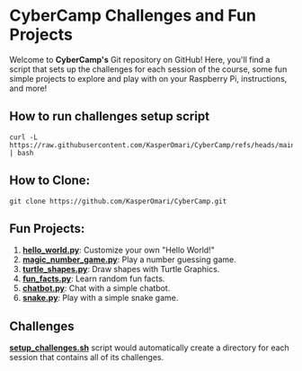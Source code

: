 # CyberCamp Challenges and Fun Projects

Welcome to **CyberCamp's** Git repository on GitHub!
Here, you'll find a script that sets up the challenges for each session of the course, some fun simple projects to explore and play with on your Raspberry Pi, instructions, and more!

## How to run challenges setup script
```
curl -L https://raw.githubusercontent.com/KasperOmari/CyberCamp/refs/heads/main/challenges/setup_challenges.sh | bash
```

## How to Clone:
```
git clone https://github.com/KasperOmari/CyberCamp.git
```

## Fun Projects:
1. [**hello_world.py**](/fun-projects/hello_world.py): Customize your own "Hello World!"
2. [**magic_number_game.py**](/fun-projects/magic_number_game.py): Play a number guessing game.
3. [**turtle_shapes.py**](/fun-projects/turtle_shapes.py): Draw shapes with Turtle Graphics.
4. [**fun_facts.py**](/fun-projects/fun_facts.py): Learn random fun facts.
5. [**chatbot.py**](/fun-projects/chatbot.py): Chat with a simple chatbot.
6. [**snake.py**](/fun-projects/snake.py): Play with a simple snake game.

## Challenges
[**setup_challenges.sh**](/challenges/setup_challenges.sh) script would automatically create a directory for each session that contains all of its challenges.
